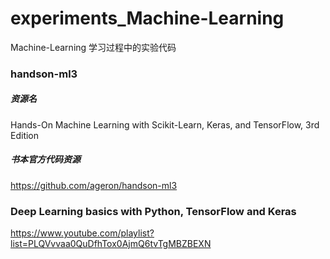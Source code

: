 # experiments_Machine-Learning
Machine-Learning 学习过程中的实验代码

### handson-ml3

##### 资源名
Hands-On Machine Learning with Scikit-Learn, Keras, and TensorFlow, 3rd Edition

##### 书本官方代码资源
https://github.com/ageron/handson-ml3



### Deep Learning basics with Python, TensorFlow and Keras
https://www.youtube.com/playlist?list=PLQVvvaa0QuDfhTox0AjmQ6tvTgMBZBEXN